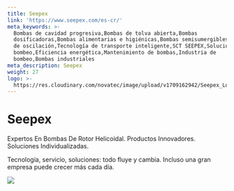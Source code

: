 ```yaml
---
title: Seepex
link: 'https://www.seepex.com/es-cr/'
meta_keywords: >-
  Bombas de cavidad progresiva,Bombas de tolva abierta,Bombas
  dosificadoras,Bombas alimentarias e higiénicas,Bombas semisumergibles,Bombas
  de oscilación,Tecnología de transporte inteligente,SCT SEEPEX,Soluciones de
  bombeo,Eficiencia energética,Mantenimiento de bombas,Industria de
  bombeo,Bombas industriales
meta_description: Seepex
weight: 27
logo: >-
  https://res.cloudinary.com/novatec/image/upload/v1709162942/Seepex_Lo_q7hy2m.png
---
```


# **Seepex**

Expertos En Bombas De Rotor Helicoidal. Productos Innovadores. Soluciones Individualizadas.

Tecnología, servicio, soluciones: todo fluye y cambia. Incluso una gran empresa puede crecer más cada día.

![](https://res.cloudinary.com/novatec/image/upload/v1709218872/Seepex_fon_qf0uaz.jpg)
